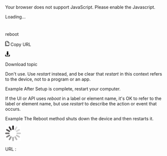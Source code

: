 Your browser does not support JavaScript. Please enable the Javascript.

Loading...

# 

reboot

![Copy URL](media/reboot/Copy.png)
Copy URL

![Download](media/reboot/Download.png)

Download topic

Don't use. Use *restart* instead, and be clear that *restart* in this context refers to the device, not to a program or an app.

Example After Setup is complete, restart your computer.

If the UI or API uses *reboot* in a label or element name, it's OK to refer to the label or element name, but use *restart* to describe the action or event that occurs.

Example The Reboot method shuts down the device and then restarts it.

![In progress](media/reboot/activity-large.gif)

URL :
